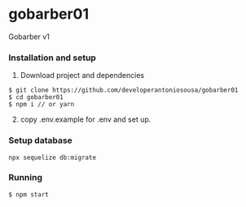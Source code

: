# gobarber01

Gobarber v1

### Installation and setup

1. Download project and dependencies

```
$ git clone https://github.com/developerantoniosousa/gobarber01
$ cd gobarber01
$ npm i // or yarn
```

2. copy .env.example for .env and set up.

### Setup database

```
npx sequelize db:migrate
```

### Running

```
$ npm start
```
